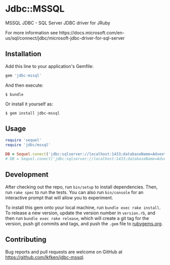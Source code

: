 # Jdbc::MSSQL

<p>MSSQL JDBC - SQL Server JDBC driver for JRuby</p>
For more information see <link>https://docs.microsoft.com/en-us/sql/connect/jdbc/microsoft-jdbc-driver-for-sql-server</link>

## Installation

Add this line to your application's Gemfile:

```ruby
gem 'jdbc-mssql'
```

And then execute:

    $ bundle

Or install it yourself as:

    $ gem install jdbc-mssql

## Usage

```ruby
require 'sequel'
require 'jdbc/mssql'

DB = Sequel.conect('jdbc:sqlserver://localhost:1433;databaseName=AdventureWorks;integratedSecurity=true;')
# DB = Sequel.conect('jdbc:sqlserver://localhost:1433;databaseName=AdventureWorks;user=MyUserName;password=*****;')
```


## Development

After checking out the repo, run `bin/setup` to install dependencies. Then, run `rake spec` to run the tests. You can also run `bin/console` for an interactive prompt that will allow you to experiment.

To install this gem onto your local machine, run `bundle exec rake install`. To release a new version, update the version number in `version.rb`, and then run `bundle exec rake release`, which will create a git tag for the version, push git commits and tags, and push the `.gem` file to [rubygems.org](https://rubygems.org).

## Contributing

Bug reports and pull requests are welcome on GitHub at https://github.com/lkfken/jdbc-mssql.
